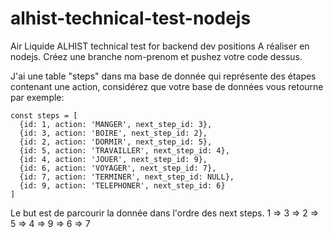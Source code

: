# alhist-technical-test-nodejs
Air Liquide ALHIST technical test for backend dev positions
A réaliser en nodejs.
Créez une branche nom-prenom et pushez votre code dessus.

J'ai une table "steps" dans ma base de donnée qui représente des étapes contenant une action, considérez que votre base de données vous retourne par exemple:
```
const steps = [
  {id: 1, action: 'MANGER', next_step_id: 3},
  {id: 3, action: 'BOIRE', next_step_id: 2},
  {id: 2, action: 'DORMIR', next_step_id: 5},
  {id: 5, action: 'TRAVAILLER', next_step_id: 4},
  {id: 4, action: 'JOUER', next_step_id: 9},
  {id: 6, action: 'VOYAGER', next_step_id: 7},
  {id: 7, action: 'TERMINER', next_step_id: NULL},
  {id: 9, action: 'TELEPHONER', next_step_id: 6}
]
```
Le but est de parcourir la donnée dans l'ordre des next steps.
1 => 3 => 2 => 5 => 4 => 9 => 6 => 7
